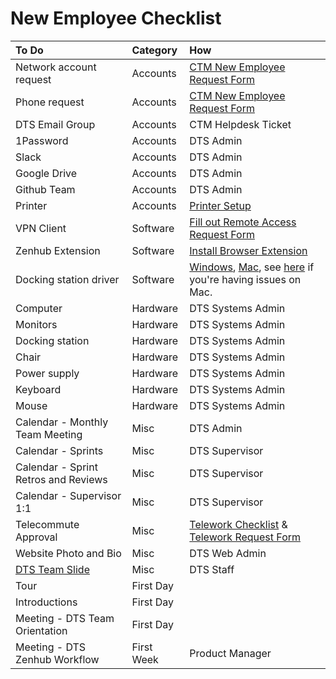 # New Employee Checklist

| To Do | Category | How |
| :--- | :--- | :--- |
| Network account request | Accounts | [CTM New Employee Request Form](https://apps.austintexas.gov/helpdesk/newemployee/index.cfm) |
| Phone request | Accounts | [CTM New Employee Request Form](https://apps.austintexas.gov/helpdesk/newemployee/index.cfm) |
| DTS Email Group | Accounts | CTM Helpdesk Ticket |
| 1Password | Accounts | DTS Admin |
| Slack | Accounts | DTS Admin |
| Google Drive | Accounts | DTS Admin |
| Github Team | Accounts | DTS Admin |
| Printer | Accounts | [Printer Setup](https://github.com/orgs/cityofaustin/teams/transportation/discussions/4) |
| VPN Client | Software | [Fill out Remote Access Request Form](https://apps.austintexas.gov/helpdesk/remote/) |
| Zenhub Extension | Software | [Install Browser Extension](https://www.zenhub.com/) |
| Docking station driver | Software | [Windows](https://www.dell.com/support/home/us/en/04/product-support/product/dell-universal-dock-d6000/drivers), [Mac](https://www.displaylink.com/downloads/macos), see [here](https://support.displaylink.com/knowledgebase/articles/1188004-macos-10-13-or-10-14-video-functionality-not-enab) if you're having issues on Mac. |
| Computer | Hardware | DTS Systems Admin |
| Monitors | Hardware | DTS Systems Admin |
| Docking station | Hardware | DTS Systems Admin |
| Chair | Hardware | DTS Systems Admin |
| Power supply | Hardware | DTS Systems Admin |
| Keyboard | Hardware | DTS Systems Admin |
| Mouse | Hardware | DTS Systems Admin |
| Calendar - Monthly Team Meeting | Misc | DTS Admin |
| Calendar - Sprints | Misc | DTS Supervisor |
| Calendar - Sprint Retros and Reviews | Misc | DTS Supervisor |
| Calendar - Supervisor 1:1 | Misc | DTS Supervisor |
| Telecommute Approval | Misc | [Telework Checklist](https://github.com/cityofaustin/atd-data-tech/wiki/files/telework_checklist.pdf) & [Telework Request Form](https://github.com/cityofaustin/atd-data-tech/wiki/files/Telework_Request_Form_fillable.pdf) |
| Website Photo and Bio | Misc | DTS Web Admin |
| [DTS Team Slide](https://docs.google.com/presentation/d/1tHKTfUgQ-uAXdRBkEdXqR7ryBo_LTU86IzQxo1gJoeA/edit#slide=id.gc64f254bde_0_91) | Misc | DTS Staff  |
| Tour | First Day |  |
| Introductions | First Day |  |
| Meeting - DTS Team Orientation | First Day |  |
| Meeting - DTS Zenhub Workflow | First Week | Product Manager |

